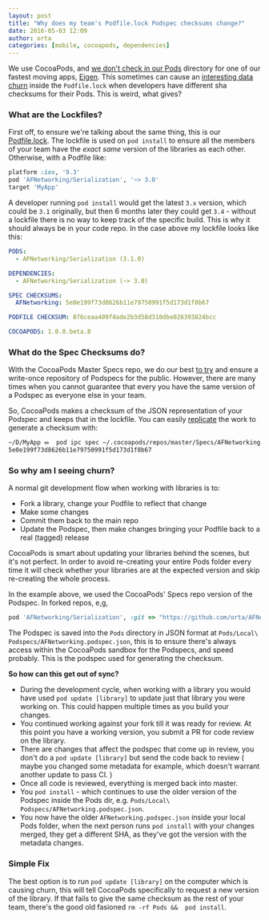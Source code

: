 ```yaml
---
layout: post
title: "Why does my team's Podfile.lock Podspec checksums change?"
date: 2016-05-03 12:09
author: orta
categories: [mobile, cocoapods, dependencies]
---
```


We use CocoaPods, and [we don't check in our Pods](https://github.com/artsy/eigen/issues/418) directory for one of our fastest moving apps, [Eigen](https://github.com/artsy/eigen/). This sometimes can cause an [interesting data churn](https://github.com/artsy/eigen/pull/1464) inside the `Podfile.lock` when developers have different sha checksums for their Pods. This is weird, what gives?

<!-- more -->

### What are the Lockfiles?

First off, to ensure we're talking about the same thing, this is our [Podfile.lock](https://github.com/artsy/eigen/blob/master/Podfile.lock). The lockfile is used on `pod install` to ensure all the members of your team have the _exact same_ version of the libraries as each other. Otherwise, with a Podfile like:

```ruby
platform :ios, '9.3'
pod 'AFNetworking/Serialization', '~> 3.0'
target 'MyApp'
```

A developer running `pod install` would get the latest `3.x` version, which could be `3.1` originally, but then 6 months later they could get `3.4` - without a lockfile there is no way to keep track of the specific build. This is why it should always be in your code repo. In the case above my lockfile looks like this:

``` yaml
PODS:
  - AFNetworking/Serialization (3.1.0)

DEPENDENCIES:
  - AFNetworking/Serialization (~> 3.0)

SPEC CHECKSUMS:
  AFNetworking: 5e0e199f73d8626b11e79750991f5d173d1f8b67

PODFILE CHECKSUM: 876ceaa409f4ade2b3d58d310dbe026393824bcc

COCOAPODS: 1.0.0.beta.8
````

### What do the Spec Checksums do?

With the CocoaPods Master Specs repo, we do our best [to try](https://github.com/CocoaPods/Specs/pull/12199) and ensure a write-once repository of Podspecs for the public. However, there are many times when you cannot guarantee that every you have the same version of a Podspec as everyone else in your team.

So, CocoaPods makes a checksum of the JSON representation of your Podspec and keeps that in the lockfile. You can easily [replicate](https://github.com/CocoaPods/CocoaPods/issues/3371) the work to generate a checksum with:

``` sh
~/D/MyApp ⏛  pod ipc spec ~/.cocoapods/repos/master/Specs/AFNetworking/3.1.0/AFNetworking.podspec.json  | openssl sha1
5e0e199f73d8626b11e79750991f5d173d1f8b67
```

### So why am I seeing churn?

A normal git development flow when working with libraries is to:

* Fork a library, change your Podfile to reflect that change
* Make some changes
* Commit them back to the main repo
* Update the Podspec, then make changes bringing your Podfile back to a real (tagged) release

CocoaPods is smart about updating your libraries behind the scenes, but it's not perfect. In order to avoid re-creating your entire Pods folder every time it will check whether your libraries are at the expected version and skip re-creating the whole process.

In the example above, we used the CocoaPods' Specs repo version of the Podspec. In forked repos, e,g,

``` ruby
pod 'AFNetworking/Serialization', :git => "https://github.com/orta/AFNetworking.git", :commit => "6f31b5c7bcbd59d4dac7e92e215d3c2c22f3400e"
```

The Podspec is saved into the `Pods` directory in JSON format at `Pods/Local\ Podspecs/AFNetworking.podspec.json`, this is to ensure there's always access within the CocoaPods sandbox for the Podspecs, and speed probably. This is the podspec used for generating the checksum.

**So how can this get out of sync?**

* During the development cycle, when working with a library you would have used `pod update [library]` to update just that library you were working on.  This could happen multiple times as you build your changes.
* You continued working against your fork till it was ready for review. At this point you have a working version, you submit a PR for code review on the library.
* There are changes that affect the podspec that come up in review, you don't do a `pod update [library]` but send the code back to review ( maybe you changed some metadata for example, which doesn't warrant another update to pass CI. )
* Once all code is reviewed, everything is merged back into master.
* You `pod install` - which continues to use the older version of the Podspec inside the Pods dir, e.g. `Pods/Local\ Podspecs/AFNetworking.podspec.json`.
* You now have the older `AFNetworking.podspec.json` inside your local Pods folder, when the next person runs `pod install` with your changes merged, they get a different SHA, as they've got the version with the metadata changes.

### Simple Fix

The best option is to run `pod update [library]` on the computer which is causing churn, this will tell CocoaPods specifically to request a new version of the library. If that fails to give the same checksum as the rest of your team, there's the good old fasioned `rm -rf Pods &&  pod install`.
